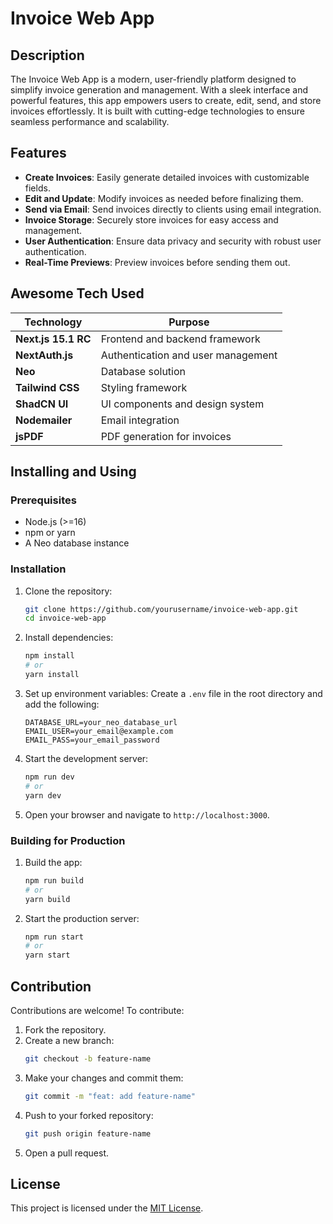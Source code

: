 # Invoice Web App

## Description
The Invoice Web App is a modern, user-friendly platform designed to simplify invoice generation and management. With a sleek interface and powerful features, this app empowers users to create, edit, send, and store invoices effortlessly. It is built with cutting-edge technologies to ensure seamless performance and scalability.

## Features
- **Create Invoices**: Easily generate detailed invoices with customizable fields.
- **Edit and Update**: Modify invoices as needed before finalizing them.
- **Send via Email**: Send invoices directly to clients using email integration.
- **Invoice Storage**: Securely store invoices for easy access and management.
- **User Authentication**: Ensure data privacy and security with robust user authentication.
- **Real-Time Previews**: Preview invoices before sending them out.

## Awesome Tech Used
| Technology            | Purpose                                |
|-----------------------|----------------------------------------|
| **Next.js 15.1 RC**  | Frontend and backend framework         |
| **NextAuth.js**       | Authentication and user management     |
| **Neo**               | Database solution                     |
| **Tailwind CSS**      | Styling framework                     |
| **ShadCN UI**         | UI components and design system       |
| **Nodemailer**        | Email integration                     |
| **jsPDF**             | PDF generation for invoices           |

## Installing and Using

### Prerequisites
- Node.js (>=16)
- npm or yarn
- A Neo database instance

### Installation
1. Clone the repository:
   ```bash
   git clone https://github.com/yourusername/invoice-web-app.git
   cd invoice-web-app
   ```
2. Install dependencies:
   ```bash
   npm install
   # or
   yarn install
   ```
3. Set up environment variables:
   Create a `.env` file in the root directory and add the following:
   ```env
   DATABASE_URL=your_neo_database_url
   EMAIL_USER=your_email@example.com
   EMAIL_PASS=your_email_password
   ```
4. Start the development server:
   ```bash
   npm run dev
   # or
   yarn dev
   ```
5. Open your browser and navigate to `http://localhost:3000`.

### Building for Production
1. Build the app:
   ```bash
   npm run build
   # or
   yarn build
   ```
2. Start the production server:
   ```bash
   npm run start
   # or
   yarn start
   ```

## Contribution
Contributions are welcome! To contribute:
1. Fork the repository.
2. Create a new branch:
   ```bash
   git checkout -b feature-name
   ```
3. Make your changes and commit them:
   ```bash
   git commit -m "feat: add feature-name"
   ```
4. Push to your forked repository:
   ```bash
   git push origin feature-name
   ```
5. Open a pull request.

## License
This project is licensed under the [MIT License](https://opensource.org/licenses/MIT).
